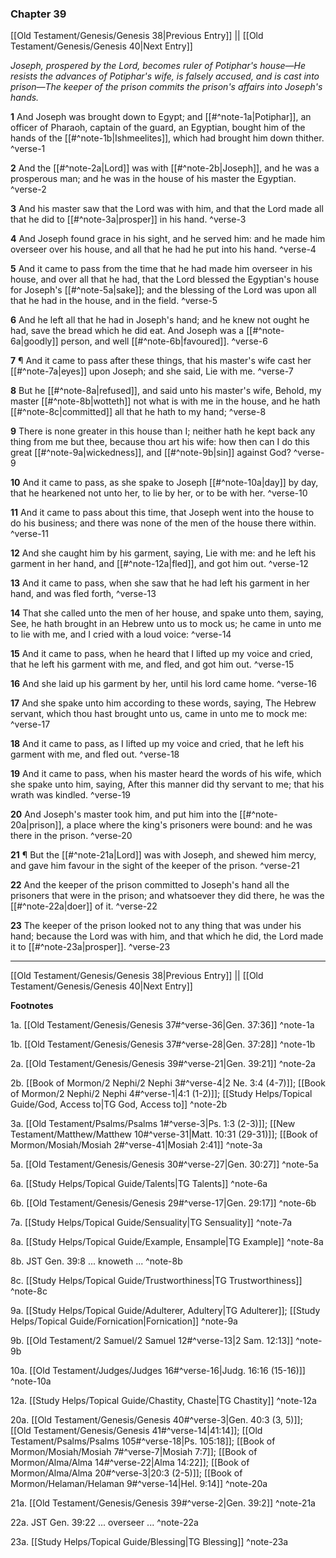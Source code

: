 ### Chapter 39

[[Old Testament/Genesis/Genesis 38|Previous Entry]]  ||  [[Old Testament/Genesis/Genesis 40|Next Entry]]

*Joseph, prospered by the Lord, becomes ruler of Potiphar's house—He resists the advances of Potiphar's wife, is falsely accused, and is cast into prison—The keeper of the prison commits the prison's affairs into Joseph's hands.*

**1**  And Joseph was brought down to Egypt; and [[#^note-1a|Potiphar]], an officer of Pharaoh, captain of the guard, an Egyptian, bought him of the hands of the [[#^note-1b|Ishmeelites]], which had brought him down thither. ^verse-1

**2**  And the [[#^note-2a|Lord]] was with [[#^note-2b|Joseph]], and he was a prosperous man; and he was in the house of his master the Egyptian. ^verse-2

**3**  And his master saw that the Lord was with him, and that the Lord made all that he did to [[#^note-3a|prosper]] in his hand. ^verse-3

**4**  And Joseph found grace in his sight, and he served him: and he made him overseer over his house, and all that he had he put into his hand. ^verse-4

**5**  And it came to pass from the time that he had made him overseer in his house, and over all that he had, that the Lord blessed the Egyptian's house for Joseph's [[#^note-5a|sake]]; and the blessing of the Lord was upon all that he had in the house, and in the field. ^verse-5

**6**  And he left all that he had in Joseph's hand; and he knew not ought he had, save the bread which he did eat. And Joseph was a [[#^note-6a|goodly]] person, and well [[#^note-6b|favoured]]. ^verse-6

**7**  ¶ And it came to pass after these things, that his master's wife cast her [[#^note-7a|eyes]] upon Joseph; and she said, Lie with me. ^verse-7

**8**  But he [[#^note-8a|refused]], and said unto his master's wife, Behold, my master [[#^note-8b|wotteth]] not what is with me in the house, and he hath [[#^note-8c|committed]] all that he hath to my hand; ^verse-8

**9**  There is none greater in this house than I; neither hath he kept back any thing from me but thee, because thou art his wife: how then can I do this great [[#^note-9a|wickedness]], and [[#^note-9b|sin]] against God? ^verse-9

**10**  And it came to pass, as she spake to Joseph [[#^note-10a|day]] by day, that he hearkened not unto her, to lie by her, or to be with her. ^verse-10

**11**  And it came to pass about this time, that Joseph went into the house to do his business; and there was none of the men of the house there within. ^verse-11

**12**  And she caught him by his garment, saying, Lie with me: and he left his garment in her hand, and [[#^note-12a|fled]], and got him out. ^verse-12

**13**  And it came to pass, when she saw that he had left his garment in her hand, and was fled forth, ^verse-13

**14**  That she called unto the men of her house, and spake unto them, saying, See, he hath brought in an Hebrew unto us to mock us; he came in unto me to lie with me, and I cried with a loud voice: ^verse-14

**15**  And it came to pass, when he heard that I lifted up my voice and cried, that he left his garment with me, and fled, and got him out. ^verse-15

**16**  And she laid up his garment by her, until his lord came home. ^verse-16

**17**  And she spake unto him according to these words, saying, The Hebrew servant, which thou hast brought unto us, came in unto me to mock me: ^verse-17

**18**  And it came to pass, as I lifted up my voice and cried, that he left his garment with me, and fled out. ^verse-18

**19**  And it came to pass, when his master heard the words of his wife, which she spake unto him, saying, After this manner did thy servant to me; that his wrath was kindled. ^verse-19

**20**  And Joseph's master took him, and put him into the [[#^note-20a|prison]], a place where the king's prisoners were bound: and he was there in the prison. ^verse-20

**21**  ¶ But the [[#^note-21a|Lord]] was with Joseph, and shewed him mercy, and gave him favour in the sight of the keeper of the prison. ^verse-21

**22**  And the keeper of the prison committed to Joseph's hand all the prisoners that were in the prison; and whatsoever they did there, he was the [[#^note-22a|doer]] of it. ^verse-22

**23**  The keeper of the prison looked not to any thing that was under his hand; because the Lord was with him, and that which he did, the Lord made it to [[#^note-23a|prosper]]. ^verse-23


---
[[Old Testament/Genesis/Genesis 38|Previous Entry]]  ||  [[Old Testament/Genesis/Genesis 40|Next Entry]]


**Footnotes**


1a. [[Old Testament/Genesis/Genesis 37#^verse-36|Gen. 37:36]] ^note-1a

1b. [[Old Testament/Genesis/Genesis 37#^verse-28|Gen. 37:28]] ^note-1b

2a. [[Old Testament/Genesis/Genesis 39#^verse-21|Gen. 39:21]] ^note-2a

2b. [[Book of Mormon/2 Nephi/2 Nephi 3#^verse-4|2 Ne. 3:4 (4-7)]]; [[Book of Mormon/2 Nephi/2 Nephi 4#^verse-1|4:1 (1-2)]]; [[Study Helps/Topical Guide/God, Access to|TG God, Access to]] ^note-2b

3a. [[Old Testament/Psalms/Psalms 1#^verse-3|Ps. 1:3 (2-3)]]; [[New Testament/Matthew/Matthew 10#^verse-31|Matt. 10:31 (29-31)]]; [[Book of Mormon/Mosiah/Mosiah 2#^verse-41|Mosiah 2:41]] ^note-3a

5a. [[Old Testament/Genesis/Genesis 30#^verse-27|Gen. 30:27]] ^note-5a

6a. [[Study Helps/Topical Guide/Talents|TG Talents]] ^note-6a

6b. [[Old Testament/Genesis/Genesis 29#^verse-17|Gen. 29:17]] ^note-6b

7a. [[Study Helps/Topical Guide/Sensuality|TG Sensuality]] ^note-7a

8a. [[Study Helps/Topical Guide/Example, Ensample|TG Example]] ^note-8a

8b. JST Gen. 39:8 ... knoweth ... ^note-8b

8c. [[Study Helps/Topical Guide/Trustworthiness|TG Trustworthiness]] ^note-8c

9a. [[Study Helps/Topical Guide/Adulterer, Adultery|TG Adulterer]]; [[Study Helps/Topical Guide/Fornication|Fornication]] ^note-9a

9b. [[Old Testament/2 Samuel/2 Samuel 12#^verse-13|2 Sam. 12:13]] ^note-9b

10a. [[Old Testament/Judges/Judges 16#^verse-16|Judg. 16:16 (15-16)]] ^note-10a

12a. [[Study Helps/Topical Guide/Chastity, Chaste|TG Chastity]] ^note-12a

20a. [[Old Testament/Genesis/Genesis 40#^verse-3|Gen. 40:3 (3, 5)]]; [[Old Testament/Genesis/Genesis 41#^verse-14|41:14]]; [[Old Testament/Psalms/Psalms 105#^verse-18|Ps. 105:18]]; [[Book of Mormon/Mosiah/Mosiah 7#^verse-7|Mosiah 7:7]]; [[Book of Mormon/Alma/Alma 14#^verse-22|Alma 14:22]]; [[Book of Mormon/Alma/Alma 20#^verse-3|20:3 (2-5)]]; [[Book of Mormon/Helaman/Helaman 9#^verse-14|Hel. 9:14]] ^note-20a

21a. [[Old Testament/Genesis/Genesis 39#^verse-2|Gen. 39:2]] ^note-21a

22a. JST Gen. 39:22 ... overseer ... ^note-22a

23a. [[Study Helps/Topical Guide/Blessing|TG Blessing]] ^note-23a